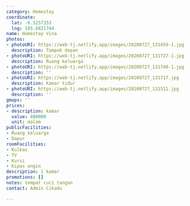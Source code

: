 ```yaml
---
category: Homestay
coordinate:
  lat: -6.5257353
  lng: 105.6821744
name: Homestay Vina
photos:
- photoURI: https://web-tj.netlify.app/images/20200727_131459-1.jpg
  description: Tampak depan
- photoURI: https://web-tj.netlify.app/images/20200727_131727-1.jpg
  description: Ruang keluarga
- photoURI: https://web-tj.netlify.app/images/20200727_131740-1.jpg
  description: ''
- photoURI: https://web-tj.netlify.app/images/20200727_131717.jpg
  description: Kamar tidur
- photoURI: https://web-tj.netlify.app/images/20200727_131511.jpg
  description: ''
gmaps: ''
prices:
- description: kamar
  value: 400000
  unit: malam
publicFacilities:
- Ruang keluarga
- Dapur
roomFacilities:
- Kulkas
- TV
- Kursi
- Kipas angin
description: 1 kamar
promotions: []
notes: tempat cuci tangan
contact: Admin Cikadu

---
```

